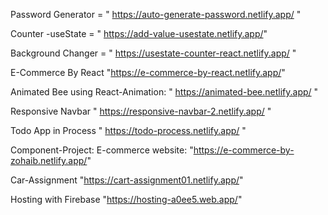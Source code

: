 
Password Generator = " https://auto-generate-password.netlify.app/ "

Counter -useState = " https://add-value-usestate.netlify.app/"

Background Changer = "  https://usestate-counter-react.netlify.app/ "

E-Commerce By React "https://e-commerce-by-react.netlify.app/"

Animated Bee using React-Animation: " https://animated-bee.netlify.app/ "


Responsive Navbar  " https://responsive-navbar-2.netlify.app/ "


Todo App in Process  " https://todo-process.netlify.app/ "


Component-Project: E-commerce website: "https://e-commerce-by-zohaib.netlify.app/"

Car-Assignment     "https://cart-assignment01.netlify.app/"

Hosting with Firebase "https://hosting-a0ee5.web.app/"
